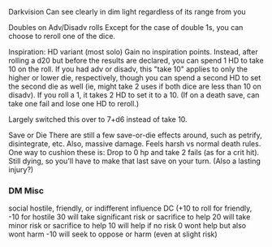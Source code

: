 
Darkvision
Can see clearly in dim light regardless of its range from you


Doubles on Adv/Disadv rolls
Except for the case of double 1s, you can choose to reroll one of the dice.


Inspiration: HD variant (most solo)
Gain no inspiration points.  Instead, after rolling a d20 but before the results are declared, you can spend 1 HD to take 10 on the roll.
If you had adv or disadv, this "take 10" applies to only the higher or lower die, respectively, though you can spend a second HD to set the second die as well (ie, might take 2 uses if both dice are less than 10 on disadv).
If you roll a 1, it takes 2 HD to set it to a 10.  (If on a death save, can take one fail and lose one HD to reroll.)

Largely switched this over to 7+d6 instead of take 10.


Save or Die
There are still a few save-or-die effects around, such as petrify, disintegrate, etc.  Also, massive damage.  Feels harsh vs normal death rules. One way to cushion these is:
Drop to 0 hp and take 2 fails (as for a crit hit).
Still dying, so you'll have to make that last save on your turn.
(Also a lasting injury?)


### DM Misc

social
hostile, friendly, or indifferent
influence DC (+10 to roll for friendly, -10 for hostile
30 will take significant risk or sacrifice to help
20 will take minor risk or sacrifice to help
10 will help if no risk
0 wont help but also wont harm
-10 will seek to oppose or harm (even at slight risk)

